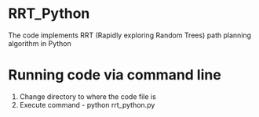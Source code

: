 # RRT_Python
The code implements RRT (Rapidly exploring Random Trees) path planning algorithm in Python

# Running code via command line
1. Change directory to where the code file is 
2. Execute command - python rrt_python.py


